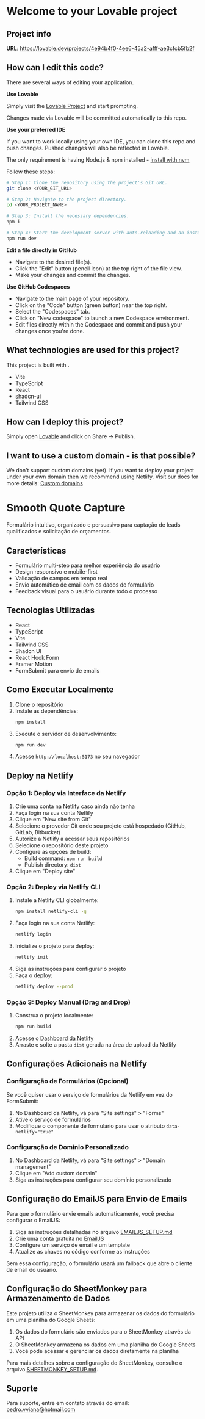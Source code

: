 # Welcome to your Lovable project

## Project info

**URL**: https://lovable.dev/projects/4e94b4f0-4ee6-45a2-afff-ae3cfcb5fb2f

## How can I edit this code?

There are several ways of editing your application.

**Use Lovable**

Simply visit the [Lovable Project](https://lovable.dev/projects/4e94b4f0-4ee6-45a2-afff-ae3cfcb5fb2f) and start prompting.

Changes made via Lovable will be committed automatically to this repo.

**Use your preferred IDE**

If you want to work locally using your own IDE, you can clone this repo and push changes. Pushed changes will also be reflected in Lovable.

The only requirement is having Node.js & npm installed - [install with nvm](https://github.com/nvm-sh/nvm#installing-and-updating)

Follow these steps:

```sh
# Step 1: Clone the repository using the project's Git URL.
git clone <YOUR_GIT_URL>

# Step 2: Navigate to the project directory.
cd <YOUR_PROJECT_NAME>

# Step 3: Install the necessary dependencies.
npm i

# Step 4: Start the development server with auto-reloading and an instant preview.
npm run dev
```

**Edit a file directly in GitHub**

- Navigate to the desired file(s).
- Click the "Edit" button (pencil icon) at the top right of the file view.
- Make your changes and commit the changes.

**Use GitHub Codespaces**

- Navigate to the main page of your repository.
- Click on the "Code" button (green button) near the top right.
- Select the "Codespaces" tab.
- Click on "New codespace" to launch a new Codespace environment.
- Edit files directly within the Codespace and commit and push your changes once you're done.

## What technologies are used for this project?

This project is built with .

- Vite
- TypeScript
- React
- shadcn-ui
- Tailwind CSS

## How can I deploy this project?

Simply open [Lovable](https://lovable.dev/projects/4e94b4f0-4ee6-45a2-afff-ae3cfcb5fb2f) and click on Share -> Publish.

## I want to use a custom domain - is that possible?

We don't support custom domains (yet). If you want to deploy your project under your own domain then we recommend using Netlify. Visit our docs for more details: [Custom domains](https://docs.lovable.dev/tips-tricks/custom-domain/)

# Smooth Quote Capture

Formulário intuitivo, organizado e persuasivo para captação de leads qualificados e solicitação de orçamentos.

## Características

- Formulário multi-step para melhor experiência do usuário
- Design responsivo e mobile-first
- Validação de campos em tempo real
- Envio automático de email com os dados do formulário
- Feedback visual para o usuário durante todo o processo

## Tecnologias Utilizadas

- React
- TypeScript
- Vite
- Tailwind CSS
- Shadcn UI
- React Hook Form
- Framer Motion
- FormSubmit para envio de emails

## Como Executar Localmente

1. Clone o repositório
2. Instale as dependências:
   ```bash
   npm install
   ```
3. Execute o servidor de desenvolvimento:
   ```bash
   npm run dev
   ```
4. Acesse `http://localhost:5173` no seu navegador

## Deploy na Netlify

### Opção 1: Deploy via Interface da Netlify

1. Crie uma conta na [Netlify](https://www.netlify.com/) caso ainda não tenha
2. Faça login na sua conta Netlify
3. Clique em "New site from Git"
4. Selecione o provedor Git onde seu projeto está hospedado (GitHub, GitLab, Bitbucket)
5. Autorize a Netlify a acessar seus repositórios
6. Selecione o repositório deste projeto
7. Configure as opções de build:
   - Build command: `npm run build`
   - Publish directory: `dist`
8. Clique em "Deploy site"

### Opção 2: Deploy via Netlify CLI

1. Instale a Netlify CLI globalmente:
   ```bash
   npm install netlify-cli -g
   ```
2. Faça login na sua conta Netlify:
   ```bash
   netlify login
   ```
3. Inicialize o projeto para deploy:
   ```bash
   netlify init
   ```
4. Siga as instruções para configurar o projeto
5. Faça o deploy:
   ```bash
   netlify deploy --prod
   ```

### Opção 3: Deploy Manual (Drag and Drop)

1. Construa o projeto localmente:
   ```bash
   npm run build
   ```
2. Acesse o [Dashboard da Netlify](https://app.netlify.com/)
3. Arraste e solte a pasta `dist` gerada na área de upload da Netlify

## Configurações Adicionais na Netlify

### Configuração de Formulários (Opcional)

Se você quiser usar o serviço de formulários da Netlify em vez do FormSubmit:

1. No Dashboard da Netlify, vá para "Site settings" > "Forms"
2. Ative o serviço de formulários
3. Modifique o componente de formulário para usar o atributo `data-netlify="true"`

### Configuração de Domínio Personalizado

1. No Dashboard da Netlify, vá para "Site settings" > "Domain management"
2. Clique em "Add custom domain"
3. Siga as instruções para configurar seu domínio personalizado

## Configuração do EmailJS para Envio de Emails

Para que o formulário envie emails automaticamente, você precisa configurar o EmailJS:

1. Siga as instruções detalhadas no arquivo [EMAILJS_SETUP.md](./EMAILJS_SETUP.md)
2. Crie uma conta gratuita no [EmailJS](https://www.emailjs.com/)
3. Configure um serviço de email e um template
4. Atualize as chaves no código conforme as instruções

Sem essa configuração, o formulário usará um fallback que abre o cliente de email do usuário.

## Configuração do SheetMonkey para Armazenamento de Dados

Este projeto utiliza o SheetMonkey para armazenar os dados do formulário em uma planilha do Google Sheets:

1. Os dados do formulário são enviados para o SheetMonkey através da API
2. O SheetMonkey armazena os dados em uma planilha do Google Sheets
3. Você pode acessar e gerenciar os dados diretamente na planilha

Para mais detalhes sobre a configuração do SheetMonkey, consulte o arquivo [SHEETMONKEY_SETUP.md](./SHEETMONKEY_SETUP.md).

## Suporte

Para suporte, entre em contato através do email: pedro.vviana@hotmail.com

